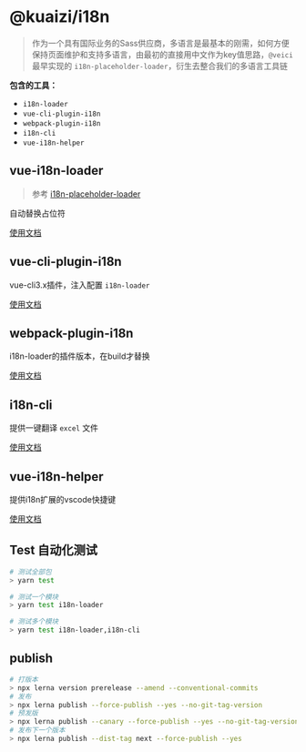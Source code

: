 # @kuaizi/i18n

> 作为一个具有国际业务的Sass供应商，多语言是最基本的刚需，如何方便保持页面维护和支持多语言，由最初的直接用中文作为key值思路，`@veici` 最早实现的 `i18n-placeholder-loader`，衍生去整合我们的多语言工具链

**包含的工具：**

* `i18n-loader`
* `vue-cli-plugin-i18n`
* `webpack-plugin-i18n`
* `i18n-cli`
* `vue-i18n-helper`

## vue-i18n-loader

> 参考 [i18n-placeholder-loader](https://github.com/veici/i18n-placeholder-loader)

自动替换占位符

[使用文档](./packages/@kuaizi/vue-i18n-loader/README.md)

## vue-cli-plugin-i18n

vue-cli3.x插件，注入配置 `i18n-loader`

[使用文档](./packages/@kuaizi/vue-cli-plugin-i18n/README.md)

## webpack-plugin-i18n

i18n-loader的插件版本，在build才替换

[使用文档](./packages/@kuaizi/webpack-plugin-vue-i18n/README.md)

## i18n-cli

提供一键翻译 `excel` 文件

[使用文档](./packages/@kuaizi/i18n-cli/README.md)

## vue-i18n-helper

提供i18n扩展的vscode快捷键

[使用文档](./packages/@kuaizi/vue-i18n-helper/README.md)

## Test 自动化测试

```bash
# 测试全部包
> yarn test

# 测试一个模块
> yarn test i18n-loader

# 测试多个模块
> yarn test i18n-loader,i18n-cli
```

## publish

```bash
# 打版本
> npx lerna version prerelease --amend --conventional-commits
# 发布
> npx lerna publish --force-publish --yes --no-git-tag-version
# 预发版
> npx lerna publish --canary --force-publish --yes --no-git-tag-version
# 发布下一个版本
> npx lerna publish --dist-tag next --force-publish --yes
```
